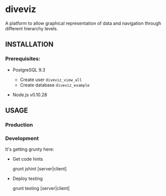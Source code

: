 diveviz
=======

A platform to allow graphical representation of data and navigation through different hierarchy levels.


INSTALLATION
------------

### Prerequisites:

- PostgreSQL 9.3
	- Create user `diveviz_view_all`
	- Create database `diveviz_example`

- Node.js v0.10.28




USAGE
-----

### Production



### Development

It's getting grunty here:

 - Get code hints

    grunt jshint [server|client]

 - Deploy testing

    grunt testing [server|client]


